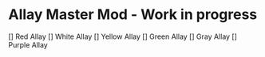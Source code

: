 # Allay Master Mod - Work in progress

[] Red Allay
[] White Allay
[] Yellow Allay
[] Green Allay
[] Gray Allay
[] Purple Allay
